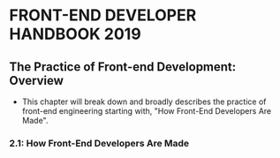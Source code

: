 # FRONT-END DEVELOPER HANDBOOK 2019

## The Practice of Front-end Development: Overview

- This chapter will break down and broadly describes the practice of front-end engineering starting with, "How Front-End Developers Are Made".

### 2.1: How Front-End Developers Are Made
